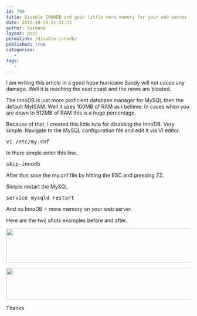 ```yaml
---
id: 799
title: Disable INNODB and gain little more memory for your web server
date: 2012-10-29 21:31:33
author: taimane
layout: post
permalink: /disable-innodb/
published: true
categories:
   -
tags:
   -
---
```

I am writing this article in a good hope hurricane Sandy will not cause any damage. Well it is reaching the east coast and the news are bloated.

The InnoDB is just more proficient database manager for MySQL then the default MyISAM. Well it uses 100MB of RAM as I believe. In cases when you are down to 512MB of RAM this is a huge percentage.

Because of that, I created this little tuto for disabling the InnoDB. Very simple. Navigate to the MySQL configuration file and edit it via VI editor.
<pre>vi /etc/my.cnf</pre>
In there simple enter this line.
<pre>skip-innodb</pre>
After that save the my.cnf file by hitting the ESC and pressing ZZ.
Simple restart the MySQL
<pre>service mysqld restart</pre>
And no InnoDB = more memory on your web server.
Here are the two shots examples before and after.

<a href="https://programming-review.com/wp-content/uploads/2012/10/Selection_271.png"><img class="alignnone size-full wp-image-803" title="Selection_271" src="https://programming-review.com/wp-content/uploads/2012/10/Selection_271.png" alt="" width="628" height="93" /></a>

<a href="https://programming-review.com/wp-content/uploads/2012/10/Selection_272.png"><img class="alignnone size-full wp-image-804" title="Selection_272" src="https://programming-review.com/wp-content/uploads/2012/10/Selection_272.png" alt="" width="639" height="87" /></a>

Thanks  

